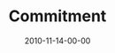 ---
layout: message
category: message
series: "Game Change"
title: "Commitment"
date: 2010-11-14-00-00
message_id: 646
audio: "http://s3.amazonaws.com/crossroadsaudiomessages/gamechange06.mp3"
audio-duration: "35:41"
program: "http://s3.amazonaws.com/crossroads-media/media/legacy/documents/11_13-14_10Program.pdf"
description: "Brian Tome talks about the commitment and acting on that call."
video: "https://s3.amazonaws.com/crossroadsvideomessages/gamechange06.mp4"
video-duration: "35:46"
video-image: "http://s3.amazonaws.com/crossroads-media/images/legacy/content/gamechange06_still.jpg"
explicit: false
---